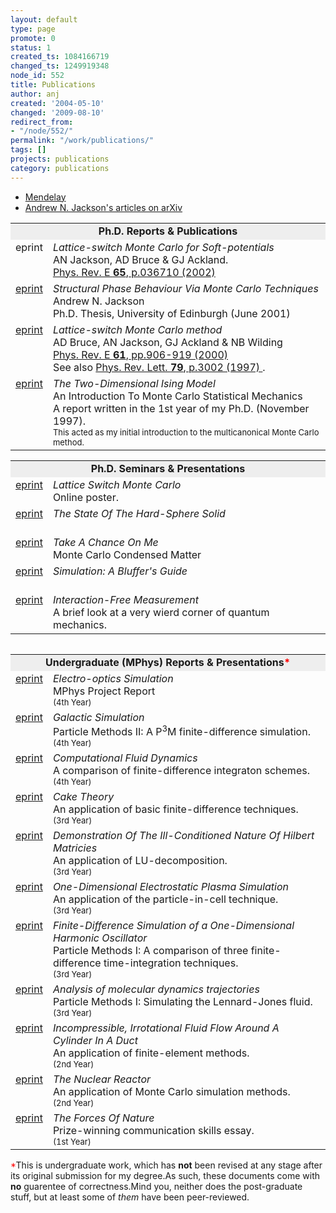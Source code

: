 ```yaml
---
layout: default
type: page
promote: 0
status: 1
created_ts: 1084166719
changed_ts: 1249919348
node_id: 552
title: Publications
author: anj
created: '2004-05-10'
changed: '2009-08-10'
redirect_from:
- "/node/552/"
permalink: "/work/publications/"
tags: []
projects: publications
category: publications
---
```


* [Mendelay](http://www.mendeley.com/profiles/andrew-jackson/)
* [Andrew N. Jackson's articles on arXiv](http://arxiv.org/a/jackson_a_2)

<table width="100%" border="0" cellpadding="5" align="center">
<tr>
<td colspan="2" bgcolor="#eeeeee" align="center">
<font size="+0">
<b>Ph.D. Reports &amp; Publications</b>
</font>
</td>
</tr>
<tr>
<td valign="top">eprint</td>
<td>
<i>Lattice-switch Monte Carlo for Soft-potentials</i> <br>
AN Jackson, AD Bruce &amp; GJ Ackland.<br><a href="http://link.aps.org/abstract/PRE/v65/e036710">
Phys. Rev. E <b>65</b>, p.036710 (2002)
</a>
</td>
</tr>
<tr>
<td valign="top">
<a href="http://www.ph.ed.ac.uk/cmatter/cgi-bin/archive/show.cgi?db=theses&id=2">eprint</a>
</td>
<td><i>Structural Phase Behaviour Via Monte Carlo Techniques</i>
<br>
Andrew N. Jackson<br>
Ph.D. Thesis, University of Edinburgh (June 2001)
</td>
</tr>
<tr>
<td valign="top">
<a href="http://xxx.soton.ac.uk/abs/cond-mat/9910330">eprint</a>
</td><td>
<i>Lattice-switch Monte Carlo method</i>
<br>
AD Bruce, AN Jackson, GJ Ackland &amp; NB Wilding<br>
<a href="http://link.aps.org/abstract/PRE/v61/p906">
Phys. Rev. E <b>61</b>, pp.906-919 (2000)
</a>
<br>See also <a href="http://link.aps.org/abstract/PRL/v79/p3002">
Phys. Rev. Lett. <b>79</b>, p.3002 (1997)
</a>.
</td>
</tr>
<tr>
<td valign="top">
<a href="/ix2v/comphys/docs/phd/!IsingMCMC.pdf">eprint</a>
</td><td>
<i>The Two-Dimensional Ising Model</i>
<br>
An Introduction To Monte Carlo Statistical Mechanics<br>
A report written in the 1st year of my Ph.D. (November 1997).<br>
<font size="-1">This acted as my initial introduction to the multicanonical Monte Carlo method.</font>
</td>
</tr>
</table>

<table width="100%" border="0" cellpadding="5" align="center">
<tr>
<td colspan="2" bgcolor="#eeeeee" align="center">
<font size="+0">
<b>Ph.D. Seminars &amp; Presentations</b>
</font>
</td>
</tr><tr>
<td valign="top">
<a href="/ix2v/comphys/docs/phd/poster">eprint</a>
</td><td>
<i>Lattice Switch Monte Carlo</i>
<br>
Online poster.
</td>
</tr>
<tr>
<td valign="top">
<a href="/ix2v/comphys/docs/phd/hs-refrev.pdf">eprint</a></td>
<td>
<i>The State Of The Hard-Sphere Solid</i>
<br>
<br></td>
</tr>
<tr>
<td valign="top">
<a href="/ix2v/comphys/docs/phd/mccm.pdf">eprint</a></td>
<td>
<i>Take A Chance On Me</i>
<br>
Monte Carlo Condensed Matter<br></td>
</tr>
<tr>
<td valign="top"><a href="/ix2v/comphys/docs/phd/simguide.pdf">eprint</a>
</td>
<td>
<i>Simulation: A Bluffer's Guide</i>
<br>
<br></td>
</tr>
<tr><td valign="top">
<a href="/ix2v/comphys/docs/phd/ifm.pdf">eprint</a>
</td>
<td>
<i>Interaction-Free Measurement</i>
<br>
A brief look at a very wierd corner of quantum mechanics.<br></td></tr>
</table>

<table width="100%" border="0" cellpadding="5" cellspacing="5"></table>

<table width="100%" border="0" cellpadding="5" align="center">
<tr>
<td colspan="2" bgcolor="#eeeeee" align="center">
<font size="+0">
<b>Undergraduate (MPhys) Reports &amp; Presentations<font color="#ff0000">*</font>
</b>
</font></td>
</tr>
<tr>
<td valign="top">
<a href="/ix2v/comphys/docs/ug/y4-project.pdf">eprint</a>
</td>
<td>
<i>Electro-optics Simulation</i>
<br>MPhys Project Report<br>
<font size="-1">(4th Year)</font>
</td>
</tr>
<tr>
<td valign="top">
<a href="/ix2v/comphys/docs/ug/y4-pmii-galactic.pdf">eprint</a>
</td>
<td><i>Galactic Simulation</i> <br>
Particle Methods II: A P<sup>3</sup>M finite-difference simulation.<br>
<font size="-1">(4th Year)</font>
</td> </tr>
<tr> <td valign="top"> <a href="/ix2v/comphys/docs/ug/y4-cfd.pdf">eprint</a></td> <td>
<i>Computational Fluid Dynamics</i> <br>
A comparison of finite-difference integraton schemes.<br>
<font size="-1">(4th Year)</font>
</td> </tr>
<tr> <td valign="top"><a href="/ix2v/comphys/docs/ug/y3-fd-caketheory.pdf">eprint</a> </td> <td>
<i>Cake Theory</i> <br>
An application of basic finite-difference techniques.<br>
<font size="-1">(3rd Year)</font>
</td> </tr><tr> <td valign="top"> <a href="/ix2v/comphys/docs/ug/y3-na-hilbert.pdf">eprint</a> </td> <td>
<i>Demonstration Of The Ill-Conditioned Nature Of Hilbert Matricies</i> <br>
An application of LU-decomposition.<br>
<font size="-1">(3rd Year)</font></td> </tr>
<tr> <td valign="top"> <a href="/ix2v/comphys/docs/ug/y3-pic-plasma.pdf">eprint</a> </td> <td>
<i>One-Dimensional Electrostatic Plasma Simulation</i> <br>An application of the particle-in-cell technique.<br>
<font size="-1">(3rd Year)</font>
</td> </tr>
<tr> <td valign="top"> <a href="/ix2v/comphys/docs/ug/y3-pm1-fd-ho.pdf">eprint</a> </td> <td><i>Finite-Difference Simulation of a One-Dimensional Harmonic Oscillator</i> <br>
Particle Methods I: A comparison of three finite-difference time-integration techniques.<br>
<font size="-1">(3rd Year)</font>
</td> </tr>
<tr> <td valign="top"> <a href="/ix2v/comphys/docs/ug/y3-pm2-md-lj.pdf">eprint</a></td> <td>
<i>Analysis of molecular dynamics trajectories</i> <br>
Particle Methods I: Simulating the Lennard-Jones fluid.<br>
<font size="-1">(3rd Year)</font>
</td> </tr>
<tr> <td valign="top"><a href="/ix2v/comphys/docs/ug/y2-fe-flow.pdf">eprint</a> </td> <td>
<i>Incompressible, Irrotational Fluid Flow Around A Cylinder In A Duct</i> <br>
An application of finite-element methods.<br>
<font size="-1">(2nd Year)</font>
</td> </tr><tr> <td valign="top"> <a href="/ix2v/comphys/docs/ug/y2-mc-reactor.pdf">eprint</a> </td> <td>
<i>The Nuclear Reactor</i> <br>
An application of Monte Carlo simulation methods.<br>
<font size="-1">(2nd Year)</font></td> </tr>
<tr> <td valign="top"> <a href="/ix2v/comphys/docs/ug/y1-forces.pdf">eprint</a> </td> <td>
<i>The Forces Of Nature</i> <br>Prize-winning communication skills essay.<br>
<font size="-1">(1st Year)</font>
</td> </tr>
</table>
<p>

<font color="#ff0000">*</font>This is undergraduate work, which has <b>not</b> been revised at any stage after its original submission for my degree.As such, these documents come with <b>no</b> guarentee of correctness.Mind you, neither does the post-graduate stuff, but at least some of <i>them</i> have been peer-reviewed.</p>
